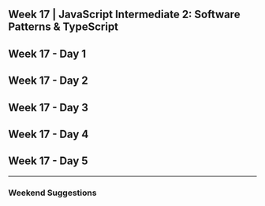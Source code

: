 ## Week 17 | JavaScript Intermediate 2: Software Patterns & TypeScript

## Week 17 - Day 1

## Week 17 - Day 2

## Week 17 - Day 3

## Week 17 - Day 4

## Week 17 - Day 5

---

### Weekend Suggestions
